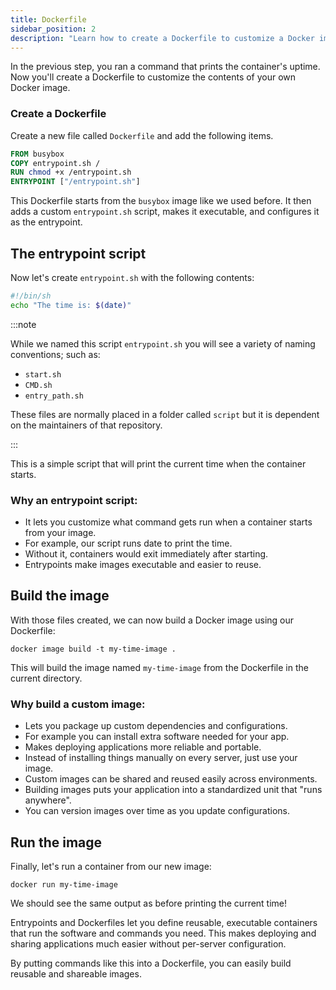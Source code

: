 ```yaml
---
title: Dockerfile
sidebar_position: 2
description: "Learn how to create a Dockerfile to customize a Docker image and use an entrypoint script to run a command when the container starts, making it a reusable and executable unit for deploying and sharing applications."
---
```


In the previous step, you ran a command that prints the container's uptime.
Now you'll create a Dockerfile to customize the contents of your own Docker image.

### Create a Dockerfile

Create a new file called `Dockerfile` and add the following items.

```dockerfile
FROM busybox
COPY entrypoint.sh /
RUN chmod +x /entrypoint.sh
ENTRYPOINT ["/entrypoint.sh"]
```

This Dockerfile starts from the `busybox` image like we used before. It then adds a custom `entrypoint.sh` script, makes it executable, and configures it as the entrypoint.

## The entrypoint script

Now let's create `entrypoint.sh` with the following contents:

```bash
#!/bin/sh
echo "The time is: $(date)"
```

:::note

While we named this script `entrypoint.sh` you will see a variety of naming conventions; such as:

- `start.sh`
- `CMD.sh`
- `entry_path.sh`

These files are normally placed in a folder called `script` but it is dependent on the maintainers of that repository.

:::

This is a simple script that will print the current time when the container starts.

### Why an entrypoint script:

- It lets you customize what command gets run when a container starts from your image.
- For example, our script runs date to print the time.
- Without it, containers would exit immediately after starting.
- Entrypoints make images executable and easier to reuse.

## Build the image

With those files created, we can now build a Docker image using our Dockerfile:

```
docker image build -t my-time-image .
```

This will build the image named `my-time-image` from the Dockerfile in the current directory.

### Why build a custom image:

- Lets you package up custom dependencies and configurations.
- For example you can install extra software needed for your app.
- Makes deploying applications more reliable and portable.
- Instead of installing things manually on every server, just use your image.
- Custom images can be shared and reused easily across environments.
- Building images puts your application into a standardized unit that "runs anywhere".
- You can version images over time as you update configurations.

## Run the image

Finally, let's run a container from our new image:

```commmand
docker run my-time-image
```

We should see the same output as before printing the current time!

Entrypoints and Dockerfiles let you define reusable, executable containers that run the software and commands you need. This makes deploying and sharing applications much easier without per-server configuration.

By putting commands like this into a Dockerfile, you can easily build reusable and shareable images.
